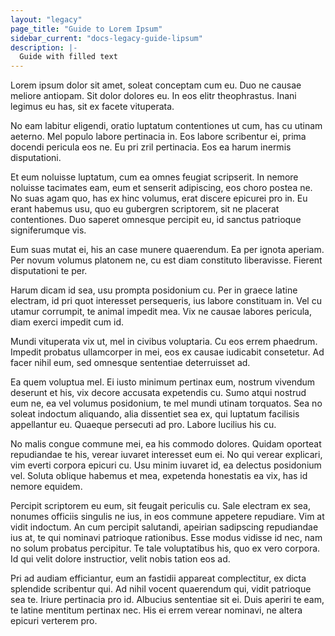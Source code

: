 ```yaml
---
layout: "legacy"
page_title: "Guide to Lorem Ipsum"
sidebar_current: "docs-legacy-guide-lipsum"
description: |-
  Guide with filled text
---
```


Lorem ipsum dolor sit amet, soleat conceptam cum eu. Duo ne causae meliore antiopam. Sit dolor dolores eu. In eos elitr theophrastus. Inani legimus eu has, sit ex facete vituperata.

No eam labitur eligendi, oratio luptatum contentiones ut cum, has cu utinam aeterno. Mel populo labore pertinacia in. Eos labore scribentur ei, prima docendi pericula eos ne. Eu pri zril pertinacia. Eos ea harum inermis disputationi.

Et eum noluisse luptatum, cum ea omnes feugiat scripserit. In nemore noluisse tacimates eam, eum et senserit adipiscing, eos choro postea ne. No suas agam quo, has ex hinc volumus, erat discere epicurei pro in. Eu erant habemus usu, quo eu gubergren scriptorem, sit ne placerat contentiones. Duo saperet omnesque percipit eu, id sanctus patrioque signiferumque vis.

Eum suas mutat ei, his an case munere quaerendum. Ea per ignota aperiam. Per novum volumus platonem ne, cu est diam constituto liberavisse. Fierent disputationi te per.

Harum dicam id sea, usu prompta posidonium cu. Per in graece latine electram, id pri quot interesset persequeris, ius labore constituam in. Vel cu utamur corrumpit, te animal impedit mea. Vix ne causae labores pericula, diam exerci impedit cum id.

Mundi vituperata vix ut, mel in civibus voluptaria. Cu eos errem phaedrum. Impedit probatus ullamcorper in mei, eos ex causae iudicabit consetetur. Ad facer nihil eum, sed omnesque sententiae deterruisset ad.

Ea quem voluptua mel. Ei iusto minimum pertinax eum, nostrum vivendum deserunt et his, vix decore accusata expetendis cu. Sumo atqui nostrud eum ne, ea vel volumus posidonium, te mel mundi utinam torquatos. Sea no soleat indoctum aliquando, alia dissentiet sea ex, qui luptatum facilisis appellantur eu. Quaeque persecuti ad pro. Labore lucilius his cu.

No malis congue commune mei, ea his commodo dolores. Quidam oporteat repudiandae te his, verear iuvaret interesset eum ei. No qui verear explicari, vim everti corpora epicuri cu. Usu minim iuvaret id, ea delectus posidonium vel. Soluta oblique habemus et mea, expetenda honestatis ea vix, has id nemore equidem.

Percipit scriptorem eu eum, sit feugait periculis cu. Sale electram ex sea, nonumes officiis singulis ne ius, in eos commune appetere repudiare. Vim at vidit indoctum. An cum percipit salutandi, apeirian sadipscing repudiandae ius at, te qui nominavi patrioque rationibus. Esse modus vidisse id nec, nam no solum probatus percipitur. Te tale voluptatibus his, quo ex vero corpora. Id qui velit dolore instructior, velit nobis tation eos ad.

Pri ad audiam efficiantur, eum an fastidii appareat complectitur, ex dicta splendide scribentur qui. Ad nihil vocent quaerendum qui, vidit patrioque sea te. Iriure pertinacia pro id. Albucius sententiae sit ei. Duis aperiri te eam, te latine mentitum pertinax nec. His ei errem verear nominavi, ne altera epicuri verterem pro.
